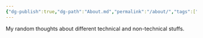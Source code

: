 ```yaml
---
{"dg-publish":true,"dg-path":"About.md","permalink":"/about/","tags":["gardenEntry"],"created":"2025-01-02T22:42:23.627+01:00","updated":"2025-01-03T09:52:45.289+01:00"}
---
```



My random thoughts about different technical and non-technical stuffs.

